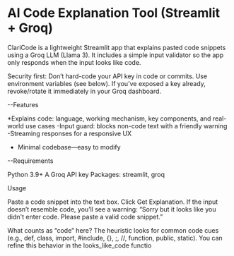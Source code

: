 # AI Code Explanation Tool (Streamlit + Groq)

ClariCode is a lightweight Streamlit app that explains pasted code snippets using a Groq LLM (Llama 3).
It includes a simple input validator so the app only responds when the input looks like code.

Security first: Don’t hard-code your API key in code or commits. Use environment variables (see below). If you’ve exposed a key already, revoke/rotate it immediately in your Groq dashboard.

--Features

*Explains code: language, working mechanism, key components, and real-world use cases
-Input guard: blocks non-code text with a friendly warning
-Streaming responses for a responsive UX
- Minimal codebase—easy to modify

--Requirements

Python 3.9+
A Groq API key
Packages: streamlit, groq

Usage

Paste a code snippet into the text box.
Click Get Explanation.
If the input doesn’t resemble code, you’ll see a warning:
“Sorry but it looks like you didn't enter code. Please paste a valid code snippet.”

What counts as “code” here?
The heuristic looks for common code cues (e.g., def, class, import, #include, {}, ;, //, function, public, static).
You can refine this behavior in the looks_like_code functio
